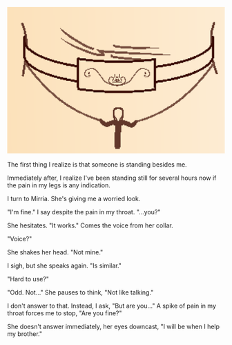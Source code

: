 ![Ankh](99Images/02.png)

The first thing I realize is that someone is standing besides me.

Immediately after, I realize I've been standing still for several hours now if the pain in my legs is any indication.

I turn to Mirria. She's giving me a worried look.

 "I'm fine." I say despite the pain in my throat. "...you?"

She hesitates. "It works." Comes the voice from her collar.

 "Voice?"

She shakes her head. "Not mine."

I sigh, but she speaks again. "Is similar."

 "Hard to use?"

 "Odd. Not..." She pauses to think, "Not like talking."

I don't answer to that. Instead, I ask, "But are you..." A spike of pain in my throat forces me to stop, "Are you fine?"

She doesn't answer immediately, her eyes downcast, "I will be when I help my brother."


